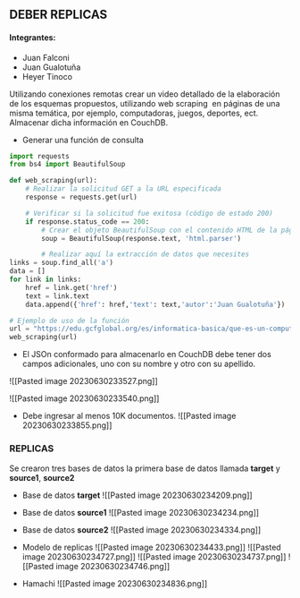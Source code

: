 ## DEBER REPLICAS
#### Integrantes:
- Juan Falconi
- Juan Gualotuña
- Heyer Tinoco

Utilizando conexiones remotas crear un video detallado de la elaboración de los esquemas propuestos, utilizando web scraping  en páginas de una misma temática, por ejemplo, computadoras, juegos, deportes, ect. Almacenar dicha información en CouchDB.

* Generar una función de consulta
``` python
import requests
from bs4 import BeautifulSoup

def web_scraping(url):
    # Realizar la solicitud GET a la URL especificada
    response = requests.get(url)

    # Verificar si la solicitud fue exitosa (código de estado 200)
    if response.status_code == 200:
        # Crear el objeto BeautifulSoup con el contenido HTML de la página
        soup = BeautifulSoup(response.text, 'html.parser')

        # Realizar aquí la extracción de datos que necesites
links = soup.find_all('a')
data = []
for link in links:
	href = link.get('href')
	text = link.text
	data.append({'href': href,'text': text,'autor':'Juan Gualotuña'})

# Ejemplo de uso de la función
url = "https://edu.gcfglobal.org/es/informatica-basica/que-es-un-computador/1/"
web_scraping(url)

```


* El JSOn conformado para almacenarlo en CouchDB debe tener dos campos adicionales, uno con su nombre y otro con su apellido.

![[Pasted image 20230630233527.png]]

![[Pasted image 20230630233540.png]]

- Debe ingresar al menos 10K documentos.
![[Pasted image 20230630233855.png]]

### REPLICAS

Se crearon tres bases de datos la primera base de datos llamada **target** y **source1**, **source2** 

* Base de datos **target**
![[Pasted image 20230630234209.png]]
* Base de datos **source1**
![[Pasted image 20230630234234.png]]
* Base de datos **source2**
![[Pasted image 20230630234334.png]]
* Modelo de replicas
![[Pasted image 20230630234433.png]]
![[Pasted image 20230630234727.png]]
![[Pasted image 20230630234737.png]]
![[Pasted image 20230630234746.png]]

* Hamachi
![[Pasted image 20230630234836.png]]
